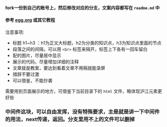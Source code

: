 #### fork一份到自己的账号上，然后修改对应的分支，文案内容都写在 `readme.md` 中

#### 参考 [egg.org](http://eggjs.org/zh-cn/tutorials/index.html) 或其它教程

注意事项: 
 
* 标题 h1~h3 ：h1为正文大标题，h2为分类的知识点，h3为知识点里面的节点 
* 段落之间的间隔，可以用 `<br>` 标签来隔开，标签上下各有一回车留白
* 配的图片，尽量居中显示 
* 展示的代码，尽量增加详细的注释
* 文章就是教案，要达到看着文章不用稿就能录屏 
* 措辞不要过激 
* 可以借鉴，不能抄袭 

需要用到页面展示的地方，可借鉴下当前目录下的 `html` 文件，略体现沪江元素更好些 

### 中间件这块，可以自由发挥，没有特殊要求，主是就是讲一下中间件的用法，next传递，返回。分支里用不上的文件可以删掉
